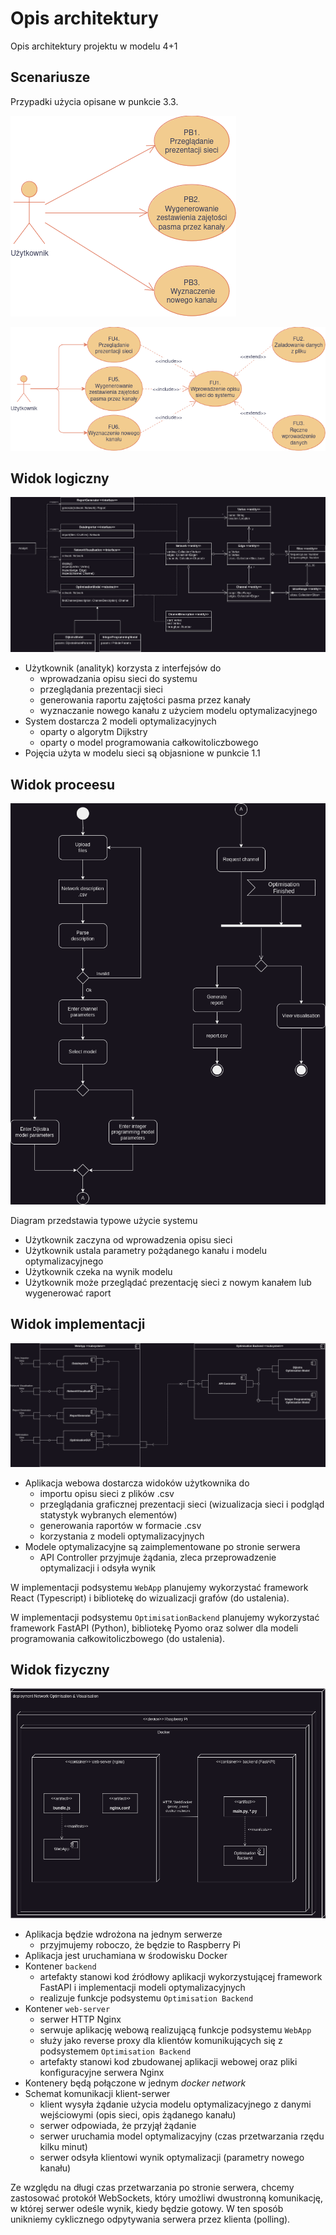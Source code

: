 # Opis architektury
Opis architektury projektu w modelu 4+1

## Scenariusze
Przypadki użycia opisane w punkcie 3.3.

![Diagram biznesowych przypadków użycia](./diagrams/business-use-cases.drawio.png)

![Diagram systemowych przypadków użycia](./diagrams/system-use-cases.drawio.png)

## Widok logiczny

![Diagram klas dla widoku logicznego](./diagrams/logical-view.drawio.png)

* Użytkownik (analityk) korzysta z interfejsów do
    * wprowadzania opisu sieci do systemu
    * przeglądania prezentacji sieci
    * generowania raportu zajętości pasma przez kanały
    * wyznaczanie nowego kanału z użyciem modelu optymalizacyjnego
* System dostarcza 2 modeli optymalizacyjnych
    * oparty o algorytm Dijkstry
    * oparty o model programowania całkowitoliczbowego
* Pojęcia użyta w modelu sieci są objasnione w punkcie 1.1

## Widok proceesu

![Diagram aktywności 1 dla widoku procesu](./diagrams/process-view.drawio.png)

Diagram przedstawia typowe użycie systemu

* Użytkownik zaczyna od wprowadzenia opisu sieci
* Użytkownik ustala parametry pożądanego kanału i modelu optymalizacyjnego
* Użytkownik czeka na wynik modelu
* Użytkownik może przeglądać prezentację sieci z nowym kanałem lub wygenerować raport

## Widok implementacji

![Development view component diagram](./diagrams/development-view.drawio.png)

* Aplikacja webowa dostarcza widoków użytkownika do
    * importu opisu sieci z plików .csv
    * przeglądania graficznej prezentacji sieci (wizualizacja sieci i podgląd statystyk wybranych elementów)
    * generowania raportów w formacie .csv
    * korzystania z modeli optymalizacyjnych
* Modele optymalizacyjne są zaimplementowane po stronie serwera
    * API Controller przyjmuje żądania, zleca przeprowadzenie optymalizacji i odsyła wynik

W implementacji podsystemu `WebApp` planujemy wykorzystać framework React (Typescript) i bibliotekę do wizualizacji grafów (do ustalenia).

W implementacji podsystemu `OptimisationBackend` planujemy wykorzystać framework FastAPI (Python), bibliotekę Pyomo oraz solwer dla modeli programowania całkowitoliczbowego (do ustalenia).

## Widok fizyczny

![Diagram wdrożenia dla widoku fizycznego](./diagrams/physical-view.drawio.png)

* Aplikacja będzie wdrożona na jednym serwerze
    * przyjmujemy roboczo, że będzie to Raspberry Pi
* Aplikacja jest uruchamiana w środowisku Docker
* Kontener `backend`
    * artefakty stanowi kod źródłowy aplikacji wykorzystującej framework FastAPI i implementacji modeli optymalizacyjnych
    * realizuje funkcje podsystemu `Optimisation Backend`
* Kontener `web-server`
    * serwer HTTP Nginx
    * serwuje aplikację webową realizującą funkcje podsystemu `WebApp`
    * służy jako reverse proxy dla klientów komunikujących się z podsystemem `Optimisation Backend`
    * artefakty stanowi kod zbudowanej aplikacji webowej oraz pliki konfiguracyjne serwera Nginx
* Kontenery będą połączone w jednym *docker network*
* Schemat komunikacji klient-serwer
    * klient wysyła żądanie użycia modelu optymalizacyjnego z danymi wejściowymi (opis sieci, opis żądanego kanału)
    * serwer odpowiada, że przyjął żądanie
    * serwer uruchamia model optymalizacyjny (czas przetwarzania rzędu kilku minut)
    * serwer odsyła klientowi wynik optymalizacji (parametry nowego kanału)

Ze względu na długi czas przetwarzania po stronie serwera, chcemy zastosować protokół WebSockets, który umożliwi dwustronną komunikację, w której serwer odeśle wynik, kiedy będzie gotowy. W ten sposób unikniemy cyklicznego odpytywania serwera przez klienta (polling).


